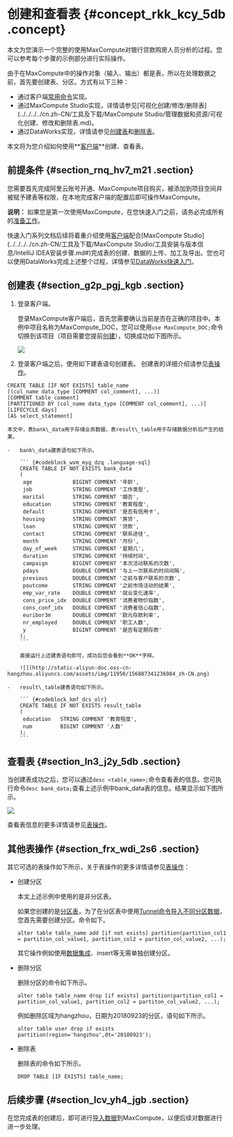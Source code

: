 # 创建和查看表 {#concept_rkk_kcy_5db .concept}

本文为您演示一个完整的使用MaxCompute对银行贷款购房人员分析的过程。您可以参考每个步骤的示例部分进行实际操作。

由于在MaxCompute中的操作对象（输入、输出）都是表，所以在处理数据之前，首先要创建表、分区。方式有以下三种：

-   通过客户端[常用命令](../../../../cn.zh-CN/开发/常用命令/表操作.md#)实现。
-   通过MaxCompute Studio实现，详情请参见[可视化创建/修改/删除表](../../../../cn.zh-CN/工具及下载/MaxCompute Studio/管理数据和资源/可视化创建、修改和删除表.md)。
-   通过DataWorks实现，详情请参见[创建表](../../../../cn.zh-CN/数据治理/数据管理/创建表.md#)和[删除表](../../../../cn.zh-CN/数据治理/数据管理/数据表管理.md#)。

本文将为您介绍如何使用**[客户端](../../../../cn.zh-CN/准备工作/安装并配置客户端.md#)**创建、查看表。

## 前提条件 {#section_rnq_hv7_m21 .section}

您需要首先完成阿里云账号开通、MaxCompute项目购买，被添加到项目空间并被赋予建表等权限，在本地完成客户端的配置后即可操作MaxCompute。

**说明：** 如果您是第一次使用MaxCompute，在您快速入门之前，请务必完成所有的[准备工作](../../../../cn.zh-CN/准备工作/准备阿里云账号.md#)。

快速入门系列文档后续将着重介绍使用[客户端](../../../../cn.zh-CN/准备工作/安装并配置客户端.md#)配合[MaxCompute Studio](../../../../cn.zh-CN/工具及下载/MaxCompute Studio/工具安装与版本信息/IntelliJ IDEA安装步骤.md#)完成表的创建、数据的上传、加工及导出。您也可以使用DataWorks完成上述整个过程，详情参见[DataWorks快速入门](../../../../cn.zh-CN/快速开始/入门概述.md#)。

## 创建表 {#section_g2p_pgj_kgb .section}

1.  登录客户端。

    登录MaxCompute客户端后，首先您需要确认当前是否在正确的项目中。本例中项目名称为MaxCompute\_DOC，您可以使用`use MaxCompute_DOC;`命令切换到该项目（项目需要您提前[创建](../../../../cn.zh-CN/准备工作/创建项目.md#)），切换成功如下图所示。

    ![](http://static-aliyun-doc.oss-cn-hangzhou.aliyuncs.com/assets/img/11950/156887341237080_zh-CN.png)

2.  登录客户端之后，使用如下建表语句创建表。 创建表的详细介绍请参见[表操作](../../../../cn.zh-CN/开发/SQL及函数/DDL语句/表操作.md#)。

``` {#codeblock_42l_lbf_igj}
CREATE TABLE [IF NOT EXISTS] table_name 
[(col_name data_type [COMMENT col_comment], ...)] 
[COMMENT table_comment] 
[PARTITIONED BY (col_name data_type [COMMENT col_comment], ...)] 
[LIFECYCLE days] 
[AS select_statement]
```

    本文中，表bank\_data用于存储业务数据，表result\_table用于存储数据分析后产生的结果。

    -   bank\_data建表语句如下所示。

        ``` {#codeblock_wvm_myg_dzq .language-sql}
        CREATE TABLE IF NOT EXISTS bank_data
        (
         age             BIGINT COMMENT '年龄',
         job             STRING COMMENT '工作类型',
         marital         STRING COMMENT '婚否',
         education       STRING COMMENT '教育程度',
         default         STRING COMMENT '是否有信用卡',
         housing         STRING COMMENT '房贷',
         loan            STRING COMMENT '贷款',
         contact         STRING COMMENT '联系途径',
         month           STRING COMMENT '月份',
         day_of_week     STRING COMMENT '星期几',
         duration        STRING COMMENT '持续时间',
         campaign        BIGINT COMMENT '本次活动联系的次数',
         pdays           DOUBLE COMMENT '与上一次联系的时间间隔',
         previous        DOUBLE COMMENT '之前与客户联系的次数',
         poutcome        STRING COMMENT '之前市场活动的结果',
         emp_var_rate    DOUBLE COMMENT '就业变化速率',
         cons_price_idx  DOUBLE COMMENT '消费者物价指数',
         cons_conf_idx   DOUBLE COMMENT '消费者信心指数',
         euribor3m       DOUBLE COMMENT '欧元存款利率',
         nr_employed     DOUBLE COMMENT '职工人数',
         y               BIGINT COMMENT '是否有定期存款'
        );
        ```

        直接运行上述建表语句即可，成功后您会看到**OK**字样。

        ![](http://static-aliyun-doc.oss-cn-hangzhou.aliyuncs.com/assets/img/11950/156887341236984_zh-CN.png)

    -   result\_table建表语句如下所示。

        ``` {#codeblock_kmf_dcs_olr}
        CREATE TABLE IF NOT EXISTS result_table
        (  
         education   STRING COMMENT '教育程度',
         num         BIGINT COMMENT '人数'
        );
        ```


## 查看表 {#section_ln3_j2y_5db .section}

当创建表成功之后，您可以通过`desc <table_name>;`命令查看表的信息。您可执行命令`desc bank_data;`查看上述示例中bank\_data表的信息。结果显示如下图所示。

![](http://static-aliyun-doc.oss-cn-hangzhou.aliyuncs.com/assets/img/11950/156887341236985_zh-CN.png)

查看表信息的更多详情请参见[表操作](../../../../cn.zh-CN/开发/SQL及函数/DDL语句/表操作.md)。

## 其他表操作 {#section_frx_wdi_2s6 .section}

其它可选的表操作如下所示，关于表操作的更多详情请参见[表操作](../../../../cn.zh-CN/开发/SQL及函数/DDL语句/表操作.md#)：

-   创建分区

    本文上述示例中使用的是非分区表。

    如果您创建的是[分区表](../../../../cn.zh-CN/产品简介/基本概念/分区.md#)，为了在分区表中使用[Tunnel命令导入不同分区数据](cn.zh-CN/快速入门/导入数据.md#)，您首先需要创建分区。命令如下。

    ``` {#codeblock_g4o_ywi_f6k}
    alter table table_name add [if not exists] partition(partition_col1 = partition_col_value1, partition_col2 = partiton_col_value2, ...);
    ```

    其它操作例如使用[数据集成](../../../../cn.zh-CN/数据汇聚/数据集成/数据集成简介/数据集成概述.md#)、insert等无需单独创建分区。

-   删除分区

    删除分区的命令如下所示。

    ``` {#codeblock_oi2_bch_7ll}
    alter table table_name drop [if exists] partition(partition_col1 = partition_col_value1, partition_col2 = partiton_col_value2, ...);
    ```

    例如删除区域为hangzhou，日期为20180923的分区，语句如下所示。

    ``` {#codeblock_b5n_fbb_8ix}
    alter table user drop if exists partition(region='hangzhou',dt='20180923');
    ```

-   删除表

    删除表的命令如下所示。

    ``` {#codeblock_gul_b2b_xbk}
    DROP TABLE [IF EXISTS] table_name;
    ```


## 后续步骤 {#section_lcv_yh4_jgb .section}

在您完成表的创建后，即可进行[导入数据](cn.zh-CN/快速入门/导入数据.md#)到MaxCompute，以便后续对数据进行进一步处理。

